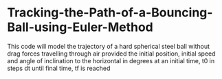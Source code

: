 # Tracking-the-Path-of-a-Bouncing-Ball-using-Euler-Method
This code will model the trajectory of a hard spherical steel ball without drag forces travelling through air provided the initial position, initial speed and angle of inclination to the horizontal in degrees at an initial time, t0 in steps dt until final time, tf is reached
